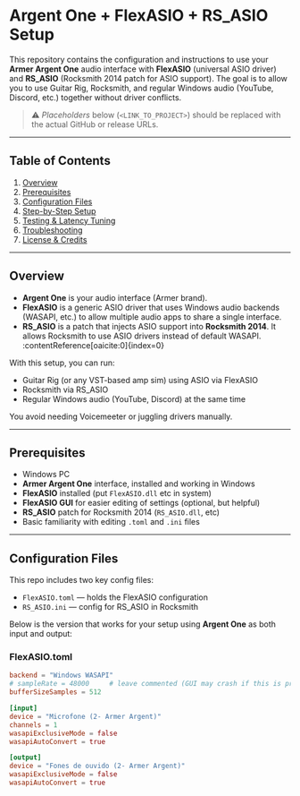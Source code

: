 # Argent One + FlexASIO + RS_ASIO Setup

This repository contains the configuration and instructions to use your **Armer Argent One** audio interface with **FlexASIO** (universal ASIO driver) and **RS_ASIO** (Rocksmith 2014 patch for ASIO support). The goal is to allow you to use Guitar Rig, Rocksmith, and regular Windows audio (YouTube, Discord, etc.) together without driver conflicts.

> ⚠️ *Placeholders* below (`<LINK_TO_PROJECT>`) should be replaced with the actual GitHub or release URLs.

---

## Table of Contents

1. [Overview](#overview)  
2. [Prerequisites](#prerequisites)  
3. [Configuration Files](#configuration-files)  
4. [Step-by-Step Setup](#step-by-step-setup)  
5. [Testing & Latency Tuning](#testing--latency-tuning)  
6. [Troubleshooting](#troubleshooting)  
7. [License & Credits](#license--credits)

---

## Overview

- **Argent One** is your audio interface (Armer brand).  
- **FlexASIO** is a generic ASIO driver that uses Windows audio backends (WASAPI, etc.) to allow multiple audio apps to share a single interface.  
- **RS_ASIO** is a patch that injects ASIO support into **Rocksmith 2014**. It allows Rocksmith to use ASIO drivers instead of default WASAPI. :contentReference[oaicite:0]{index=0}  

With this setup, you can run:
- Guitar Rig (or any VST-based amp sim) using ASIO via FlexASIO  
- Rocksmith via RS_ASIO  
- Regular Windows audio (YouTube, Discord) at the same time  

You avoid needing Voicemeeter or juggling drivers manually.

---

## Prerequisites

- Windows PC  
- **Armer Argent One** interface, installed and working in Windows  
- **FlexASIO** installed (put `FlexASIO.dll` etc in system)  
- **FlexASIO GUI** for easier editing of settings (optional, but helpful)  
- **RS_ASIO** patch for Rocksmith 2014 (`RS_ASIO.dll`, etc)  
- Basic familiarity with editing `.toml` and `.ini` files  

---

## Configuration Files

This repo includes two key config files:

- `FlexASIO.toml` — holds the FlexASIO configuration  
- `RS_ASIO.ini` — config for RS_ASIO in Rocksmith  

Below is the version that works for your setup using **Argent One** as both input and output:

### FlexASIO.toml
```toml
backend = "Windows WASAPI"
# sampleRate = 48000     # leave commented (GUI may crash if this is present)
bufferSizeSamples = 512

[input]
device = "Microfone (2- Armer Argent)"
channels = 1
wasapiExclusiveMode = false
wasapiAutoConvert = true

[output]
device = "Fones de ouvido (2- Armer Argent)"
wasapiExclusiveMode = false
wasapiAutoConvert = true
